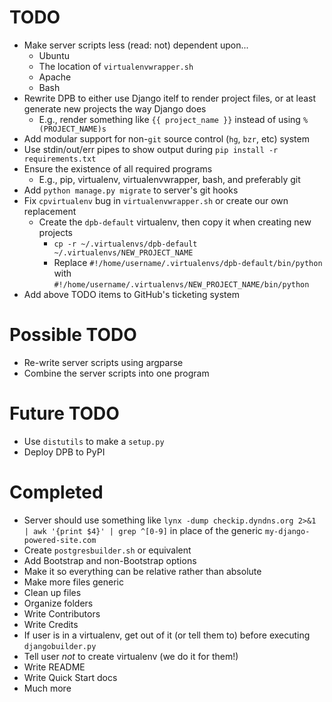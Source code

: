 # TODO
- Make server scripts less (read: not) dependent upon...
  - Ubuntu
  - The location of `virtualenvwrapper.sh`
  - Apache
  - Bash
- Rewrite DPB to either use Django itelf to render project files, or at least generate new projects the way Django does
  - E.g., render something like `{{ project_name }}` instead of using `%(PROJECT_NAME)s`
- Add modular support for non-`git` source control (`hg`, `bzr`, etc) system
- Use stdin/out/err pipes to show output during `pip install -r requirements.txt`
- Ensure the existence of all required programs
  - E.g., pip, virtualenv, virtualenvwrapper, bash, and preferably git
- Add `python manage.py migrate` to server's git hooks
- Fix `cpvirtualenv` bug in `virtualenvwrapper.sh` or create our own replacement
  - Create the `dpb-default` virtualenv, then copy it when creating new projects
    - `cp -r ~/.virtualenvs/dpb-default ~/.virtualenvs/NEW_PROJECT_NAME`
    - Replace `#!/home/username/.virtualenvs/dpb-default/bin/python` with `#!/home/username/.virtualenvs/NEW_PROJECT_NAME/bin/python`
- Add above TODO items to GitHub's ticketing system

# Possible TODO
- Re-write server scripts using argparse
- Combine the server scripts into one program

# Future TODO
- Use `distutils` to make a `setup.py`
- Deploy DPB to PyPI

# Completed
- Server should use something like `lynx -dump checkip.dyndns.org 2>&1 | awk '{print $4}' | grep ^[0-9]` in place of the generic `my-django-powered-site.com`
- Create `postgresbuilder.sh` or equivalent
- Add Bootstrap and non-Bootstrap options
- Make it so everything can be relative rather than absolute
- Make more files generic
- Clean up files
- Organize folders
- Write Contributors
- Write Credits
- If user is in a virtualenv, get out of it (or tell them to) before executing `djangobuilder.py`
- Tell user _not_ to create virtualenv (we do it for them!)
- Write README
- Write Quick Start docs
- Much more
